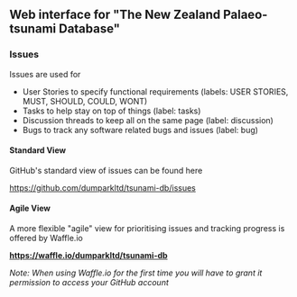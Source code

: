## Web interface for "The New Zealand Palaeo-tsunami Database"

### Issues
Issues are used for 
- User Stories to specify functional requirements (labels: USER STORIES, MUST, SHOULD, COULD, WONT)
- Tasks to help stay on top of things (label: tasks)
- Discussion threads to keep all on the same page (label: discussion)
- Bugs to track any software related bugs and issues (label: bug)

#### Standard View

GitHub's standard view of issues can be found here

https://github.com/dumparkltd/tsunami-db/issues

#### Agile View

A more flexible "agile" view for prioritising issues and tracking progress is offered by Waffle.io

__https://waffle.io/dumparkltd/tsunami-db__

_Note: When using Waffle.io for the first time you will have to grant it permission to access your GitHub account_



